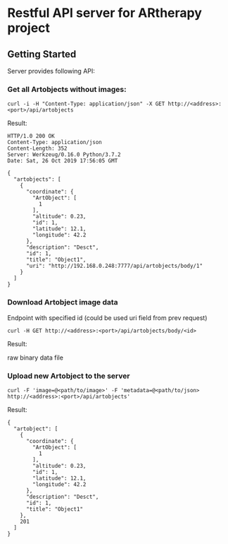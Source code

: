 # Restful API server for ARtherapy project

## Getting Started

Server provides following API:

### Get all Artobjects without images:

```
curl -i -H "Content-Type: application/json" -X GET http://<address>:<port>/api/artobjects
```

Result:

```
HTTP/1.0 200 OK
Content-Type: application/json
Content-Length: 352
Server: Werkzeug/0.16.0 Python/3.7.2
Date: Sat, 26 Oct 2019 17:56:05 GMT

{
  "artobjects": [
    {
      "coordinate": {
        "ArtObject": [
          1
        ], 
        "altitude": 0.23, 
        "id": 1, 
        "latitude": 12.1, 
        "longitude": 42.2
      }, 
      "description": "Desct", 
      "id": 1, 
      "title": "Object1", 
      "uri": "http://192.168.0.248:7777/api/artobjects/body/1"
    }
  ]
}

```



### Download Artobject image data

Endpoint with specified id (could be used uri field from prev request)

```
curl -H GET http://<address>:<port>/api/artobjects/body/<id>
```

Result:

raw binary data file

### Upload new Artobject to the server

```
curl -F 'image=@<path/to/image>' -F 'metadata=@<path/to/json> http://<address>:<port>/api/artobjects'
```

Result:

```
{
  "artobject": [
    {
      "coordinate": {
        "ArtObject": [
          1
        ], 
        "altitude": 0.23, 
        "id": 1, 
        "latitude": 12.1, 
        "longitude": 42.2
      }, 
      "description": "Desct", 
      "id": 1, 
      "title": "Object1"
    }, 
    201
  ]
}
```
